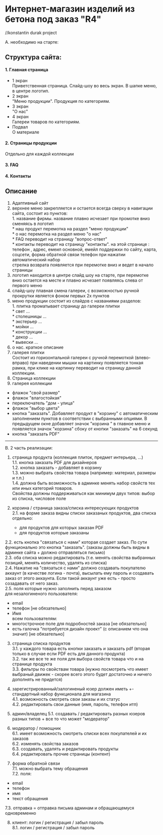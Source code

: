 # Интернет-магазин изделий из бетона под заказ "R4"

//konstantin durak project


A. необходимо на старте:
## Структура сайта:

#### 1. Главная страница
  * 1 экран  
Приветственная страница. Слайд-шоу во весь экран. В шапке меню,  в центре логотип.
  * 2 экран  
"Меню продукции". Продукция по категориям.
  * 3 экран  
"О нас"
  * 4 экран  
Галереи товаров по категориям.
  * Подвал  
О материале

#### 2. Страницы продукции  
Отдельно для каждой коллекции
#### 3. FAQ
#### 4. Контакты


## Описание
1. Адаптивный сайт
2.	верхнее меню	закрепляется и остается всегда сверху в навигации сайта, состоит из пунктов:			
		1. название фирмы.	название плавно исчезает при промотке вниз сменяясь в логотип		
		* наш продукт	перемотка на раздел "меню продукции"		
		* о нас	перемотка на раздел меню "о нас"		
		* FAQ	переводит на страницу "вопрос-ответ" 		
		* контакты	переводит на страницу "контакты". на этой странице : телефон , адрес, емеил основной, емейл поддержки по сайту, карта, соцсети, форма обратной связи
		телефон	при нажатии автоматический набор		
		стрелка возврата	появляется при перемотке вниз и ведет в начало страницы		
3.	логотип	находится в центре слайд шоу на старте, при перемотке вниз остается на месте и плавно исчезает появляясь слева от первого меню			
4.	слайд-шоу	плавная смена галереи, с возможностью ручной прокрутки	является фоном первых 2х пунктов		
5.	меню продукции	состоит из слайдов с названиями разделов:			
		1. плитка	проматывает страницу до галереи плитки		
		* свет	...		
		* столешницы	...		
		* экстерьер	...		
		* мойки 	...		
		* конструкции	...		
		* декор	...		
		* вывески	...		
6.	о нас.	краткое описание			
7.	галерея плитки  
Состоит из горизонтальной галереи с ручной перемоткой (влево-вправо)	при наведении мышки на картинку появляется тонкая рамка, при клике на картинку переводит на страницу данной коллекции.
8. Страница коллекции  
  1. галерея коллекции		
  * флажок "свой размер"		
  * флажок "влагостойкая"		
  * переключатель "дом - улица"
  * флажок "выбор цвета"
  * кнопка "заказать". Добавляет продукт в "корзину" с автоматическим заполнением пунктов в соответствии с выбранными опциями. В предыдущем окне	добавляет значок "корзина " в главное меню и  появляется значок "корзина" сбоку от кнопки "заказать" на 6 секунд
  * кнопка "заказать PDF"		

********
B. 2 часть реализации:

1. страница продукта (коллекция плиток, предмет интерьера, ...)  
  1.1. кнопка заказать PDF для дизайнеров  
	1.2. кнопка заказать - добавляет в корзину   
	1.3. можно выбрать свойства товара (например: материал, размеры и т.п.)  
	1.4. должна быть возможность в админке менять набор свойств тех или иных категорий товаров.  
Свойства должны поддерживаться как минимум двух типов: выбор из списка, числовое поле

2. корзина / страница заказа/списка интересующих продуктов  
	2.1. на форме заказа видны списки заказаных продуктов, два списка отдельно:
    - для продуктов для которых заказан PDF
    - для продуктов которые заказаны  

  2.2. есть кнопка "связаться с нами" которая создает заказ. По сути функционально это кнопка "заказать". (заказы должны быть видны в админке сайта + должно отправляться письмо)  
	2.3. оба списка можно редактировать (т.е. менять свойства выбранных позиций, менять количество, удалять из списка)  
	2.4. Нажатие на  "связаться с нами" должно создавать покупателю аккаунт (в качестве логина - почта), высылать ему пароль и создавать заказ от этого аккаунта. Если такой аккаунт уже есть - просто созадавать от него заказ.  
	2.5. поля которые нужно заполнить перед заказом  
  для незалогиненого пользователя:
  - email
  - телефон [не обязательно]
  - Имя   
всем пользователям:
  - многострочное поле для подробностей заказа [не обязательно]
  - есть галочка "потребуется дизайн проект" (с описанием что она значит) [не обязательно]

3. страница списка продуктов  
  3.1. у каждого товара есть кнопки заказать и заказать pdf (вторая только в случае если PDF есть для данного продукта)  
	3.2. так же все те же поля для выбора свойств товара что и на странице продукта  
	3.3. фильтры по свойствам товара (нужно посмотреть что имеет выбраный движек - скорее всего этого будет достаточно и ничего дополнять не придется)

4. зарегистрированный/залогиненый юзер должен иметь +- стандартный набор функционала для магазина  
  4.1. возможность смотреть свои заказы и их статус  
	4.2. редактировать свои данные (имя, пароль, телефон итп)

5. админ/владелец
  5.1. создавать / редактировать разных юзеров разных типов + все то что может "модератор"

6. модератор / помощник  
  6.1. имеет возможность смотреть списки всех покупателей и их заказов   
	6.2. изменять свойства заказов   
	6.3. создавать, удалять и редактировать продукты  
	6.4. редактировать прочие страницы (контент)

7. форма обратной связи  
  7.1. можно выбрать тему обращения   
	7.2. поля:
  - email
  - телефон
  - имя
  - текст обращения  

  7.3. отправка = отправка письма админам и обращающемуся одновременно

8. клиент: логин / регистрация / забыл пароль  
	8.1. логин / регистрация / забыл пароль

